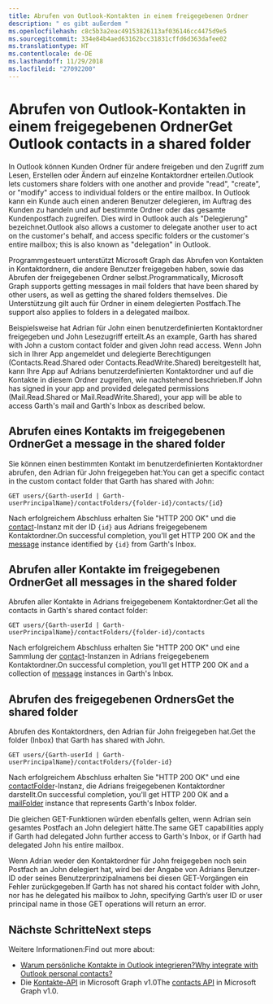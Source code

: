 ```yaml
---
title: Abrufen von Outlook-Kontakten in einem freigegebenen Ordner
description: " es gibt außerdem "
ms.openlocfilehash: c8c5b3a2eac49153826113af036146cc4475d9e5
ms.sourcegitcommit: 334e84b4aed63162bcc31831cffd6d363dafee02
ms.translationtype: HT
ms.contentlocale: de-DE
ms.lasthandoff: 11/29/2018
ms.locfileid: "27092200"
---
```

# <a name="get-outlook-contacts-in-a-shared-folder"></a><span data-ttu-id="a09f5-103">Abrufen von Outlook-Kontakten in einem freigegebenen Ordner</span><span class="sxs-lookup"><span data-stu-id="a09f5-103">Get Outlook contacts in a shared folder</span></span>

<span data-ttu-id="a09f5-104">In Outlook können Kunden Ordner für andere freigeben und den Zugriff zum Lesen, Erstellen oder Ändern auf einzelne Kontaktordner erteilen.</span><span class="sxs-lookup"><span data-stu-id="a09f5-104">Outlook lets customers share folders with one another and provide "read", "create", or "modify" access to individual folders or the entire mailbox.</span></span> <span data-ttu-id="a09f5-105">In Outlook kann ein Kunde auch einen anderen Benutzer delegieren, im Auftrag des Kunden zu handeln und auf bestimmte Ordner oder das gesamte Kundenpostfach zugreifen. Dies wird in Outlook auch als "Delegierung" bezeichnet.</span><span class="sxs-lookup"><span data-stu-id="a09f5-105">Outlook also allows a customer to delegate another user to act on the customer's behalf, and access specific folders or the customer's entire mailbox; this is also known as "delegation" in Outlook.</span></span>

<span data-ttu-id="a09f5-106">Programmgesteuert unterstützt Microsoft Graph das Abrufen von Kontakten in Kontaktordnern, die andere Benutzer freigegeben haben, sowie das Abrufen der freigegebenen Ordner selbst.</span><span class="sxs-lookup"><span data-stu-id="a09f5-106">Programmatically, Microsoft Graph supports getting messages in mail folders that have been shared by other users, as well as getting the shared folders themselves.</span></span> <span data-ttu-id="a09f5-107">Die Unterstützung gilt auch für Ordner in einem delegierten Postfach.</span><span class="sxs-lookup"><span data-stu-id="a09f5-107">The support also applies to folders in a delegated mailbox.</span></span>

<span data-ttu-id="a09f5-108">Beispielsweise hat Adrian für John einen benutzerdefinierten Kontaktordner freigegeben und John Lesezugriff erteilt.</span><span class="sxs-lookup"><span data-stu-id="a09f5-108">As an example, Garth has shared with John a custom contact folder and given John read access.</span></span> <span data-ttu-id="a09f5-109">Wenn John sich in Ihrer App angemeldet und delegierte Berechtigungen (Contacts.Read.Shared oder Contacts.ReadWrite.Shared) bereitgestellt hat, kann Ihre App auf Adrians benutzerdefinierten Kontaktordner und auf die Kontakte in diesem Ordner zugreifen, wie nachstehend beschrieben.</span><span class="sxs-lookup"><span data-stu-id="a09f5-109">If John has signed in your app and provided delegated permissions (Mail.Read.Shared or Mail.ReadWrite.Shared), your app will be able to access Garth's mail and Garth's Inbox as described below.</span></span>

## <a name="get-a-contact-in-the-shared-folder"></a><span data-ttu-id="a09f5-110">Abrufen eines Kontakts im freigegebenen Ordner</span><span class="sxs-lookup"><span data-stu-id="a09f5-110">Get a message in the shared folder</span></span>

<span data-ttu-id="a09f5-111">Sie können einen bestimmten Kontakt im benutzerdefinierten Kontaktordner abrufen, den Adrian für John freigegeben hat:</span><span class="sxs-lookup"><span data-stu-id="a09f5-111">You can get a specific contact in the custom contact folder that Garth has shared with John:</span></span>

<!-- { "blockType": "ignored" } -->
```http
GET users/{Garth-userId | Garth-userPrincipalName}/contactFolders/{folder-id}/contacts/{id}
```

<span data-ttu-id="a09f5-112">Nach erfolgreichem Abschluss erhalten Sie "HTTP 200 OK" und die [contact](/graph/api/resources/contact?view=graph-rest-1.0)-Instanz mit der ID `{id}` aus Adrians freigegebenem Kontaktordner.</span><span class="sxs-lookup"><span data-stu-id="a09f5-112">On successful completion, you'll get HTTP 200 OK and the [message](/graph/api/resources/contact?view=graph-rest-1.0) instance identified by `{id}` from Garth's Inbox.</span></span>

## <a name="get-all-contacts-in-the-shared-folder"></a><span data-ttu-id="a09f5-113">Abrufen aller Kontakte im freigegebenen Ordner</span><span class="sxs-lookup"><span data-stu-id="a09f5-113">Get all messages in the shared folder</span></span>

<span data-ttu-id="a09f5-114">Abrufen aller Kontakte in Adrians freigegebenem Kontaktordner:</span><span class="sxs-lookup"><span data-stu-id="a09f5-114">Get all the contacts in Garth's shared contact folder:</span></span>

<!-- { "blockType": "ignored" } -->
```http
GET users/{Garth-userId | Garth-userPrincipalName}/contactFolders/{folder-id}/contacts
```

<span data-ttu-id="a09f5-115">Nach erfolgreichem Abschluss erhalten Sie "HTTP 200 OK" und eine Sammlung der [contact](/graph/api/resources/contact?view=graph-rest-1.0)-Instanzen in Adrians freigegebenem Kontaktordner.</span><span class="sxs-lookup"><span data-stu-id="a09f5-115">On successful completion, you'll get HTTP 200 OK and a collection of [message](/graph/api/resources/contact?view=graph-rest-1.0) instances in Garth's Inbox.</span></span>

## <a name="get-the-shared-folder"></a><span data-ttu-id="a09f5-116">Abrufen des freigegebenen Ordners</span><span class="sxs-lookup"><span data-stu-id="a09f5-116">Get the shared folder</span></span>

<span data-ttu-id="a09f5-117">Abrufen des Kontaktordners, den Adrian für John freigegeben hat.</span><span class="sxs-lookup"><span data-stu-id="a09f5-117">Get the folder (Inbox) that Garth has shared with John.</span></span>

<!-- { "blockType": "ignored" } -->
```http
GET users/{Garth-userId | Garth-userPrincipalName}/contactFolders/{folder-id}
```

<span data-ttu-id="a09f5-118">Nach erfolgreichem Abschluss erhalten Sie "HTTP 200 OK" und eine [contactFolder](/graph/api/resources/contactfolder?view=graph-rest-1.0)-Instanz, die Adrians freigegebenen Kontaktordner darstellt.</span><span class="sxs-lookup"><span data-stu-id="a09f5-118">On successful completion, you'll get HTTP 200 OK and a [mailFolder](/graph/api/resources/contactfolder?view=graph-rest-1.0) instance that represents Garth's Inbox folder.</span></span>

<span data-ttu-id="a09f5-119">Die gleichen GET-Funktionen würden ebenfalls gelten, wenn Adrian sein gesamtes Postfach an John delegiert hätte.</span><span class="sxs-lookup"><span data-stu-id="a09f5-119">The same GET capabilities apply if Garth had delegated John further access to Garth's Inbox, or if Garth had delegated John his entire mailbox.</span></span>

<span data-ttu-id="a09f5-120">Wenn Adrian weder den Kontaktordner für John freigegeben noch sein Postfach an John delegiert hat, wird bei der Angabe von Adrians Benutzer-ID oder seines Benutzerprinzipalnamens bei diesen GET-Vorgängen ein Fehler zurückgegeben.</span><span class="sxs-lookup"><span data-stu-id="a09f5-120">If Garth has not shared his contact folder with John, nor has he delegated his mailbox to John, specifying Garth’s user ID or user principal name in those GET operations will return an error.</span></span> 


## <a name="next-steps"></a><span data-ttu-id="a09f5-121">Nächste Schritte</span><span class="sxs-lookup"><span data-stu-id="a09f5-121">Next steps</span></span>

<span data-ttu-id="a09f5-122">Weitere Informationen:</span><span class="sxs-lookup"><span data-stu-id="a09f5-122">Find out more about:</span></span>

- [<span data-ttu-id="a09f5-123">Warum persönliche Kontakte in Outlook integrieren?</span><span class="sxs-lookup"><span data-stu-id="a09f5-123">Why integrate with Outlook personal contacts?</span></span>](outlook-contacts-concept-overview.md)
- <span data-ttu-id="a09f5-124">Die [Kontakte-API](/graph/api/resources/contact?view=graph-rest-1.0) in Microsoft Graph v1.0</span><span class="sxs-lookup"><span data-stu-id="a09f5-124">The [contacts API](/graph/api/resources/contact?view=graph-rest-1.0) in Microsoft Graph v1.0.</span></span>